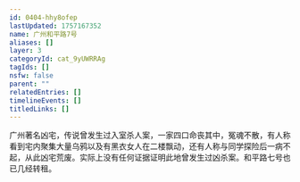```yaml
---
id: 0404-hhy8ofep
lastUpdated: 1757167352
name: 广州和平路7号
aliases: []
layer: 3
categoryId: cat_9yUWRRAg
tagIds: []
nsfw: false
parent: ""
relatedEntries: []
timelineEvents: []
titledLinks: []
---
```


广州著名凶宅，传说曾发生过入室杀人案，一家四口命丧其中，冤魂不散，有人称看到宅内聚集大量乌鸦以及有黑衣女人在二楼飘动，还有人称与同学探险后一病不起，从此凶宅荒废。实际上没有任何证据证明此地曾发生过凶杀案。和平路七号也已几经转租。